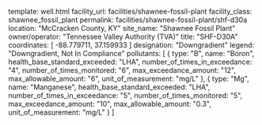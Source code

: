 template: well.html
facility_url: facilities/shawnee-fossil-plant
facility_class: shawnee_fossil_plant
permalink: facilities/shawnee-fossil-plant/shf-d30a
location: "McCracken County, KY"
site_name: "Shawnee Fossil Plant"
owner/operator: "Tennessee Valley Authority (TVA)"
title: "SHF-D30A"
coordinates: [
  -88.779711,
  37.159933
]
designation: "Downgradient"
legend: "Downgradient, Not In Compliance"
pollutants: [
  {
  type: "B",
  name: "Boron",
  health_base_standard_exceeded: "LHA",
  number_of_times_in_exceedance: "4",
  number_of_times_monitored: "6",
  max_exceedance_amount: "12",
  max_allowable_amount: "6",
  unit_of_measurement: "mg/L"
  },
  {
  type: "Mg",
  name: "Manganese",
  health_base_standard_exceeded: "LHA",
  number_of_times_in_exceedance: "5",
  number_of_times_monitored: "5",
  max_exceedance_amount: "10",
  max_allowable_amount: "0.3",
  unit_of_measurement: "mg/L"
  }
]




